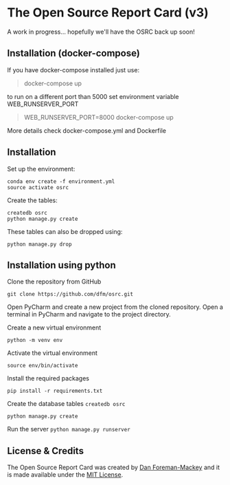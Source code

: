 The Open Source Report Card (v3)
================================

A work in progress... hopefully we'll have the OSRC back up soon!

Installation (docker-compose)
-----------------------------
If you have docker-compose installed just use:

> docker-compose up

to run on a different port than 5000 set environment variable WEB_RUNSERVER_PORT

> WEB_RUNSERVER_PORT=8000 docker-compose up

More details check docker-compose.yml and Dockerfile



Installation
------------
Set up the environment:

```
conda env create -f environment.yml
source activate osrc
```

Create the tables:

```
createdb osrc
python manage.py create
```

These tables can also be dropped using:

```
python manage.py drop
```

Installation using python
------------------------------------
Clone the repository from GitHub
```
git clone https://github.com/dfm/osrc.git
```


Open PyCharm and create a new project from the cloned repository.
Open a terminal in PyCharm and navigate to the project directory.


Create a new virtual environment
```
python -m venv env
```
Activate the virtual environment
```
source env/bin/activate
```
Install the required packages
```
pip install -r requirements.txt
```

Create the database tables
```createdb osrc```

```python manage.py create ```

Run the server
```python manage.py runserver```

License & Credits
-----------------

The Open Source Report Card was created by [Dan
Foreman-Mackey](http://dan.iel.fm) and it is made available under the [MIT
License](https://github.com/dfm/osrc/blob/master/LICENSE).
